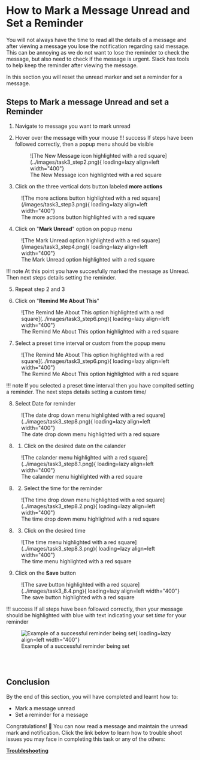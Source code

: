 # How to Mark a Message Unread and Set a Reminder
You will not always have the time to read all the details of a message and after viewing a message you lose the notification regarding said message. This can be annoying as we do not want to lose the reminder to check the message, but also need to check if the message is urgent. Slack has tools to help keep the reminder after viewing the message. 

In this section you will reset the unread marker and set a reminder for a message.

## Steps to Mark a message Unread and set a Reminder


1. Navigate to message you want to mark unread

2. Hover over the message with your mouse
!!! success
    If steps have been followed correctly, then a popup menu should be visible
    <figure markdown="span">
        ![The New Message icon highlighted with a red square](../images/task3_step2.png){ loading=lazy align=left width="400"}
    <figcaption> The New Message icon highlighted with a red square</figcaption>
    </figure>

3. Click on the three vertical dots button labeled **more actions**

<figure markdown="span">
    ![The more actions button highlighted with a red square](/images/task3_step3.png){ loading=lazy align=left width="400"}
    <figcaption> The more actions button highlighted with a red square</figcaption>
</figure>

4. Click on "**Mark Unread**" option on popup menu
<figure markdown="span">
    ![The Mark Unread option highlighted with a red square](/images/task3_step4.png){ loading=lazy align=left width="400"}
    <figcaption> The Mark Unread option highlighted with a red square</figcaption>
</figure>

!!! note
    At this point you have succesfully marked the message as Unread. Then next steps details setting the reminder.
    

5. Repeat step 2 and 3

6. Click on "**Remind Me About This**" 
<figure markdown="span">
    ![The Remind Me About This option highlighted with a red square](../images/task3_step6.png){ loading=lazy align=left width="400"}
    <figcaption> The Remind Me About This option highlighted with a red square</figcaption>
</figure>

7. Select a preset time interval or custom from the popup menu
<figure markdown="span">
    ![The Remind Me About This option highlighted with a red square](../images/task3_step6.png){ loading=lazy align=left width="400"}
    <figcaption> The Remind Me About This option highlighted with a red square</figcaption>
</figure>

!!! note
    If you selected a preset time interval then you have complted setting a reminder. The next steps details setting a custom time/

8. Select Date for reminder
<figure markdown="span">
    ![The date drop down menu highlighted with a red square](../images/task3_step8.png){ loading=lazy align=left width="400"}
    <figcaption> The date drop down menu highlighted with a red square</figcaption>
</figure>

8. 1. Click on the desired date on the calander
<figure markdown="span">
    ![The calander menu highlighted with a red square](../images/task3_step8.1.png){ loading=lazy align=left width="400"}
    <figcaption> The calander menu highlighted with a red square</figcaption>
</figure>

8. 2. Select the time for the reminder
<figure markdown="span">
    ![The time drop down menu highlighted with a red square](../images/task3_step8.2.png){ loading=lazy align=left width="400"}
    <figcaption> The time drop down menu highlighted with a red square</figcaption>
</figure>

8. 3. Click on the desired time
<figure markdown="span">
    ![The time menu highlighted with a red square](../images/task3_step8.3.png){ loading=lazy align=left width="400"}
    <figcaption> The time menu highlighted with a red square</figcaption>
</figure>

9. Click on the **Save** button
<figure markdown="span">
    ![The save button highlighted with a red square](../images/task3_8.4.png){ loading=lazy align=left width="400"}
    <figcaption> The save button highlighted with a red square</figcaption>
</figure>

!!! success
    If all steps have been followed correctly, then your message should be highlighted with blue with text indicating your  set *time* for your reminder
    <figure markdown="span">
    ![Example of a successful reminder being set](../images/task3_on_success.png){ loading=lazy align=left width="400"}
    <figcaption>Example of a successful reminder being set</figcaption>
    </figure>
<pre>


</pre>
## Conclusion
By the end of this section, you will have completed and learnt how to:

- Mark a message unread
- Set a reminder for a message

Congratulations! 🎉 You can now read a message and maintain the unread mark and notification. Click the link below to learn how to trouble shoot issues you may face in completing this task or any of the others:

**[Troubleshooting](trouble.md)**